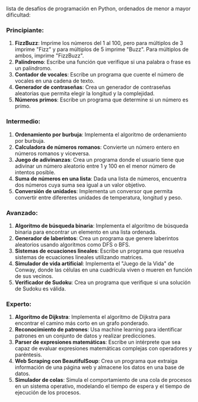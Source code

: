 lista de desafíos de programación en Python, ordenados de menor a mayor dificultad:

### Principiante:
1. **FizzBuzz**: Imprime los números del 1 al 100, pero para múltiplos de 3 imprime "Fizz" y para múltiplos de 5 imprime "Buzz". Para múltiplos de ambos, imprime "FizzBuzz".
2. **Palíndromo**: Escribe una función que verifique si una palabra o frase es un palíndromo.
3. **Contador de vocales**: Escribe un programa que cuente el número de vocales en una cadena de texto.
4. **Generador de contraseñas**: Crea un generador de contraseñas aleatorias que permita elegir la longitud y la complejidad.
5. **Números primos**: Escribe un programa que determine si un número es primo.

### Intermedio:
1. **Ordenamiento por burbuja**: Implementa el algoritmo de ordenamiento por burbuja.
2. **Calculadora de números romanos**: Convierte un número entero en números romanos y viceversa.
3. **Juego de adivinanzas**: Crea un programa donde el usuario tiene que adivinar un número aleatorio entre 1 y 100 en el menor número de intentos posible.
4. **Suma de números en una lista**: Dada una lista de números, encuentra dos números cuya suma sea igual a un valor objetivo.
5. **Conversión de unidades**: Implementa un conversor que permita convertir entre diferentes unidades de temperatura, longitud y peso.

### Avanzado:
1. **Algoritmo de búsqueda binaria**: Implementa el algoritmo de búsqueda binaria para encontrar un elemento en una lista ordenada.
2. **Generador de laberintos**: Crea un programa que genere laberintos aleatorios usando algoritmos como DFS o BFS.
3. **Sistemas de ecuaciones lineales**: Escribe un programa que resuelva sistemas de ecuaciones lineales utilizando matrices.
4. **Simulador de vida artificial**: Implementa el "Juego de la Vida" de Conway, donde las células en una cuadrícula viven o mueren en función de sus vecinos.
5. **Verificador de Sudoku**: Crea un programa que verifique si una solución de Sudoku es válida.

### Experto:
1. **Algoritmo de Dijkstra**: Implementa el algoritmo de Dijkstra para encontrar el camino más corto en un grafo ponderado.
2. **Reconocimiento de patrones**: Usa machine learning para identificar patrones en un conjunto de datos y realizar predicciones.
3. **Parser de expresiones matemáticas**: Escribe un intérprete que sea capaz de evaluar expresiones matemáticas complejas con operadores y paréntesis.
4. **Web Scraping con BeautifulSoup**: Crea un programa que extraiga información de una página web y almacene los datos en una base de datos.
5. **Simulador de colas**: Simula el comportamiento de una cola de procesos en un sistema operativo, modelando el tiempo de espera y el tiempo de ejecución de los procesos.
